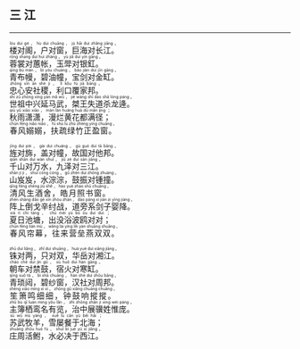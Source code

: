 ## 三 江
---
<div>

<p>
<ruby><rb> 楼对阁，户对窗，巨海对长江。 </rb> <rt>lóu  duì  gé ， hù  duì  chuāng ， jù  hǎi  duì  zhǎng  jiāng 。</rt></ruby><BR>
<ruby><rb> 蓉裳对蕙帐，玉斝对银釭。 </rb> <rt>róng  shang  duì  huì  zhàng ， yù  jiǎ  duì  yín  gāng 。</rt></ruby><BR>
<ruby><rb> 青布幔，碧油幢，宝剑对金缸。 </rb> <rt>qīng  bù  màn ， bì  yóu  chuáng ， bǎo  jiàn  duì  jīn  gāng 。</rt></ruby><BR>
<ruby><rb> 忠心安社稷，利口覆家邦。 </rb> <rt>zhōng  xīn  ān  shè  jì ， lì  kǒu  fù  jiā  bāng 。</rt></ruby><BR>
<ruby><rb> 世祖中兴延马武，桀王失道杀龙逄。 </rb> <rt>shì  zǔ  zhōng  xìng  yán  mǎ  wǔ ， jié  wáng  shī  dào  shā  lóng  páng 。</rt></ruby><BR>
<ruby><rb> 秋雨潇潇，漫烂黄花都满径； </rb> <rt>qiū  yǔ  xiāo  xiāo ， màn  làn  huáng  huā  dū  mǎn  jìng ；</rt></ruby><BR>
<ruby><rb> 春风嫋嫋，扶疏绿竹正盈窗。 </rb> <rt>chūn  fēng  niǎo  niǎo ， fú  shū  lǜ  zhú  zhèng  yíng  chuāng 。</rt></ruby><BR></p>

<p>
<ruby><rb> 旌对旆，盖对幢，故国对他邦。 </rb> <rt>jīng  duì  pèi ， gài  duì  chuáng ， gù  guó  duì  tā  bāng 。</rt></ruby><BR>
<ruby><rb> 千山对万水，九泽对三江。 </rb> <rt>qiān  shān  duì  wàn  shuǐ ， jiǔ  zé  duì  sān  jiāng 。</rt></ruby><BR>
<ruby><rb> 山岌岌，水淙淙，鼓振对锺撞。 </rb> <rt>shān  jí  jí ， shuǐ  cóng  cóng ， gǔ  zhèn  duì  zhōng  zhuàng 。</rt></ruby><BR>
<ruby><rb> 清风生酒舍，皓月照书窗。 </rb> <rt>qīng  fēng  shēng  jiǔ  shě ， hào  yuè  zhào  shū  chuāng 。</rt></ruby><BR>
<ruby><rb> 阵上倒戈辛纣战，道旁系剑子婴降。 </rb> <rt>zhèn  shàng  dǎo  gē  xīn  zhòu  zhàn ， dào  páng  xì  jiàn  zi  yīng  jiàng 。</rt></ruby><BR>
<ruby><rb> 夏日池塘，出没浴波鸥对对； </rb> <rt>xià  rì  chí  táng ， chū  méi  yù  bō  ōu  duì  duì ；</rt></ruby><BR>
<ruby><rb> 春风帘幕，往来营垒燕双双。 </rb> <rt>chūn  fēng  lián  mù ， wǎng  lái  yíng  lěi  yàn  shuāng  shuāng 。</rt></ruby><BR></p>

<p>
<ruby><rb> 铢对两，只对双，华岳对湘江。 </rb> <rt>zhū  duì  liǎng ， zhǐ  duì  shuāng ， huá  yuè  duì  xiāng  jiāng 。</rt></ruby><BR>
<ruby><rb> 朝车对禁鼓，宿火对寒缸。 </rb> <rt>cháo  chē  duì  jìn  gǔ ， sù  huǒ  duì  hán  gāng 。</rt></ruby><BR>
<ruby><rb> 青琐闼，碧纱窗，汉社对周邦。 </rb> <rt>qīng  suǒ  tà ， bì  shā  chuāng ， hàn  shè  duì  zhōu  bāng 。</rt></ruby><BR>
<ruby><rb> 笙箫鸣细细，钟鼓响摐摐。 </rb> <rt>shēng  xiāo  míng  xì  xì ， zhōng  gǔ  xiǎng  chuāng  chuāng 。</rt></ruby><BR>
<ruby><rb> 主簿栖鸾名有览，治中展骥姓惟庞。 </rb> <rt>zhǔ  bù  qī  luán  míng  yǒu  lǎn ， zhì  zhōng  zhǎn  jì  xìng  wéi  páng 。</rt></ruby><BR>
<ruby><rb> 苏武牧羊，雪屡餐于北海； </rb> <rt>sū  wǔ  mù  yáng ， xuě  lǚ  cān  yú  běi  hǎi ；</rt></ruby><BR>
<ruby><rb> 庄周活鲋，水必决于西江。 </rb> <rt>zhuāng  zhōu  huó  fù ， shuǐ  bì  jué  yú  xī  jiāng 。</rt></ruby><BR></p>

</div>
